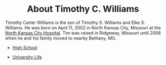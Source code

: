 <div align="center">
  <h1>About Timothy C. Williams</h1>
</div>

<p>Timothy Carter Williams is the son of Timothy S. Williams and Elke S. Williams. He was born on April 11, 2002 in North Kansas City, Missouri at the <a href="https://www.nkch.org/" target="_blank">North Kansas City Hospital</a>. Tim was raised in Ridgeway, Missouri until 2006 when he and his family moved to nearby Bethany, MO.</p>

* [High School](page1.md)

* [University Life](page2.md)



##
